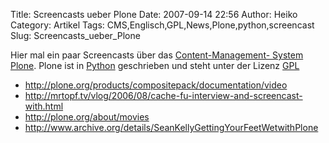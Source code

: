 Title: Screencasts ueber Plone
Date: 2007-09-14 22:56
Author: Heiko
Category: Artikel
Tags: CMS,Englisch,GPL,News,Plone,python,screencast
Slug: Screencasts_ueber_Plone

Hier mal ein paar Screencasts über das [Content-Management-
System](http://de.wikipedia.org/wiki/Content-Management-System)
[Plone](http://de.wikipedia.org/wiki/Plone). Plone ist in
[Python](http://de.wikipedia.org/wiki/Python_%28Programmiersprache%29)
geschrieben und steht unter der Lizenz
[GPL](http://de.wikipedia.org/wiki/GNU_General_Public_Licence)

  * <http://plone.org/products/compositepack/documentation/video>
  * <http://mrtopf.tv/vlog/2006/08/cache-fu-interview-and-screencast-with.html>
  * <http://plone.org/about/movies>
  * <http://www.archive.org/details/SeanKellyGettingYourFeetWetwithPlone>

